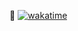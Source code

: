 👋
[![wakatime](https://wakatime.com/badge/user/7860f1e4-ca9f-4f23-a068-45f74fa1b893.svg)](https://wakatime.com/@7860f1e4-ca9f-4f23-a068-45f74fa1b893)
<!--
**Finnko/Finnko** is a ✨ _special_ ✨ repository because its `README.md` (this file) appears on your GitHub profile.

Here are some ideas to get you started:

- 🔭 I’m currently working on ...
- 🌱 I’m currently learning ...
- 👯 I’m looking to collaborate on ...
- 🤔 I’m looking for help with ...
- 💬 Ask me about ...
- 📫 How to reach me: ...
- 😄 Pronouns: ...
- ⚡ Fun fact: ...
-->
